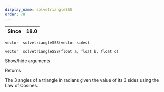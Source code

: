 ```yaml
---
display_name: solvetriangleSSS
order: 78
---
```

| Since | 18.0 |
| --- | --- |

`vector  solvetriangleSSS(vector sides)`

`vector  solvetriangleSSS(float a, float b, float c)`

Show/hide arguments

Returns

The 3 angles of a triangle in radians given the value of its 3 sides using the Law of Cosines.
